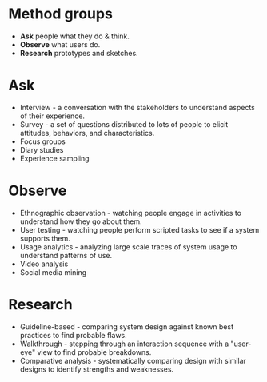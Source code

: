 # Method groups
* **Ask** people what they do & think.
* **Observe** what users do.
* **Research** prototypes and sketches.


# Ask
* Interview - a conversation with the stakeholders to understand aspects of their experience.
* Survey - a set of questions distributed to lots of people to elicit attitudes, behaviors, and characteristics.
* Focus groups
* Diary studies
* Experience sampling

# Observe
* Ethnographic observation - watching people engage in activities to understand how they go about them.
* User testing - watching people perform scripted tasks to see if a system supports them.
* Usage analytics - analyzing large scale traces of system usage to understand patterns of use.
* Video analysis
* Social media mining

# Research
* Guideline-based - comparing system design against known best practices to find probable flaws.
* Walkthrough - stepping through an interaction sequence with a "user-eye" view to find probable breakdowns.
* Comparative analysis - systematically comparing design with similar designs to identify strengths and weaknesses.

# 